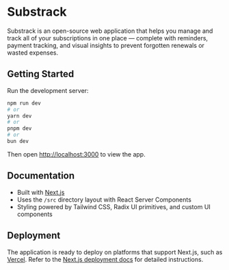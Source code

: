 # Substrack

Substrack is an open-source web application that helps you manage and track all of your subscriptions in one place — complete with reminders, payment tracking, and visual insights to prevent forgotten renewals or wasted expenses.

## Getting Started

Run the development server:

```bash
npm run dev
# or
yarn dev
# or
pnpm dev
# or
bun dev
```

Then open [http://localhost:3000](http://localhost:3000) to view the app.

## Documentation

- Built with [Next.js](https://nextjs.org)
- Uses the `/src` directory layout with React Server Components
- Styling powered by Tailwind CSS, Radix UI primitives, and custom UI components

## Deployment

The application is ready to deploy on platforms that support Next.js, such as [Vercel](https://vercel.com). Refer to the [Next.js deployment docs](https://nextjs.org/docs/app/building-your-application/deploying) for detailed instructions.
